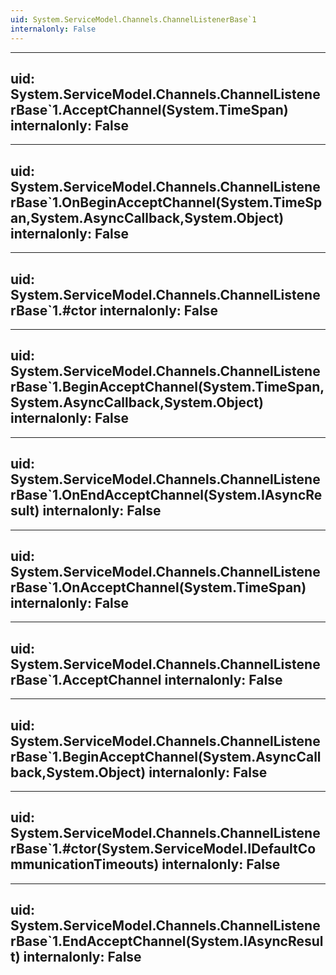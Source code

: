 ```yaml
---
uid: System.ServiceModel.Channels.ChannelListenerBase`1
internalonly: False
---
```


---
uid: System.ServiceModel.Channels.ChannelListenerBase`1.AcceptChannel(System.TimeSpan)
internalonly: False
---

---
uid: System.ServiceModel.Channels.ChannelListenerBase`1.OnBeginAcceptChannel(System.TimeSpan,System.AsyncCallback,System.Object)
internalonly: False
---

---
uid: System.ServiceModel.Channels.ChannelListenerBase`1.#ctor
internalonly: False
---

---
uid: System.ServiceModel.Channels.ChannelListenerBase`1.BeginAcceptChannel(System.TimeSpan,System.AsyncCallback,System.Object)
internalonly: False
---

---
uid: System.ServiceModel.Channels.ChannelListenerBase`1.OnEndAcceptChannel(System.IAsyncResult)
internalonly: False
---

---
uid: System.ServiceModel.Channels.ChannelListenerBase`1.OnAcceptChannel(System.TimeSpan)
internalonly: False
---

---
uid: System.ServiceModel.Channels.ChannelListenerBase`1.AcceptChannel
internalonly: False
---

---
uid: System.ServiceModel.Channels.ChannelListenerBase`1.BeginAcceptChannel(System.AsyncCallback,System.Object)
internalonly: False
---

---
uid: System.ServiceModel.Channels.ChannelListenerBase`1.#ctor(System.ServiceModel.IDefaultCommunicationTimeouts)
internalonly: False
---

---
uid: System.ServiceModel.Channels.ChannelListenerBase`1.EndAcceptChannel(System.IAsyncResult)
internalonly: False
---
